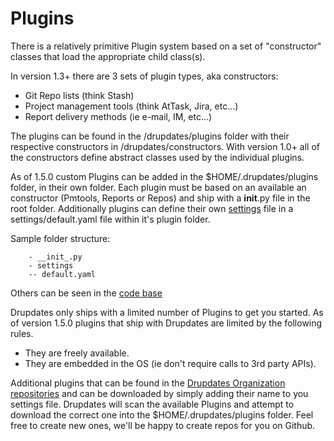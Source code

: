 Plugins
===========

There is a relatively primitive Plugin system based on a set of "constructor" classes that load the appropriate child class(s).

In version 1.3+ there are 3 sets of plugin types, aka constructors:

- Git Repo lists (think Stash)
- Project management tools (think AtTask, Jira, etc...)
- Report delivery methods (ie e-mail, IM, etc...)

The plugins can be found in the <module dir>/drupdates/plugins folder with their respective constructors in <module dir>/drupdates/constructors.  With version 1.0+ all of the constructors define abstract classes used by the individual plugins.

As of 1.5.0 custom Plugins can be added in the $HOME/.drupdates/plugins folder, in their own folder.  Each plugin must be based on an available an constructor (Pmtools, Reports or Repos) and ship with a __init__.py file in the root folder.  Additionally plugins can define their own [settings](settings.md) file in a settings/default.yaml file within it's plugin folder.

Sample folder structure:

```
    - __init_.py
    - settings
    -- default.yaml
```

Others can be seen in the [code base](../drupdates/plugins)

Drupdates only ships with a limited number of Plugins to get you started.  As of version 1.5.0 plugins that ship with Drupdates are limited by the following rules.

- They are freely available.
- They are embedded in the OS (ie don't require calls to 3rd party APIs).

Additional plugins that can be found in the [Drupdates Organization repositories](https://github.com/drupdates/) and can be downloaded by simply adding their name to you settings file.  Drupdates will scan the available Plugins and attempt to download the correct one into the $HOME/.drupdates/plugins folder.  Feel free to create new ones, we'll be happy to create repos for you on Github.
